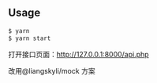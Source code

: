 ## Usage

```bash
$ yarn
$ yarn start
```

打开接口页面：http://127.0.0.1:8000/api.php

改用@liangskyli/mock 方案



